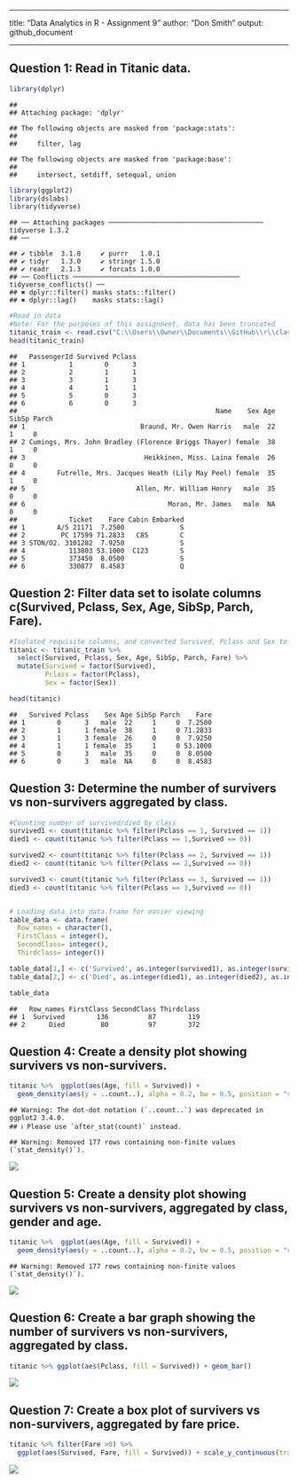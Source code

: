 ------------------------------------------------------------------------

title: “Data Analytics in R - Assignment 9” author: “Don Smith” output:
github_document

------------------------------------------------------------------------

## Question 1: Read in Titanic data.

``` r
library(dplyr)
```

    ## 
    ## Attaching package: 'dplyr'

    ## The following objects are masked from 'package:stats':
    ## 
    ##     filter, lag

    ## The following objects are masked from 'package:base':
    ## 
    ##     intersect, setdiff, setequal, union

``` r
library(ggplot2)
library(dslabs)
library(tidyverse)
```

    ## ── Attaching packages ─────────────────────────────────────── tidyverse 1.3.2
    ## ──

    ## ✔ tibble  3.1.8     ✔ purrr   1.0.1
    ## ✔ tidyr   1.3.0     ✔ stringr 1.5.0
    ## ✔ readr   2.1.3     ✔ forcats 1.0.0
    ## ── Conflicts ────────────────────────────────────────── tidyverse_conflicts() ──
    ## ✖ dplyr::filter() masks stats::filter()
    ## ✖ dplyr::lag()    masks stats::lag()

``` r
#Read in data
#Note: For the purposes of this assignment, data has been truncated
titanic_train <- read.csv("C:\\Users\\Owner\\Documents\\GitHub\\r\\class assignments\\Data Analytics in R\\Assignment 09\\data\\titanic_data.csv")
head(titanic_train)
```

    ##   PassengerId Survived Pclass
    ## 1           1        0      3
    ## 2           2        1      1
    ## 3           3        1      3
    ## 4           4        1      1
    ## 5           5        0      3
    ## 6           6        0      3
    ##                                                  Name    Sex Age SibSp Parch
    ## 1                             Braund, Mr. Owen Harris   male  22     1     0
    ## 2 Cumings, Mrs. John Bradley (Florence Briggs Thayer) female  38     1     0
    ## 3                              Heikkinen, Miss. Laina female  26     0     0
    ## 4        Futrelle, Mrs. Jacques Heath (Lily May Peel) female  35     1     0
    ## 5                            Allen, Mr. William Henry   male  35     0     0
    ## 6                                    Moran, Mr. James   male  NA     0     0
    ##             Ticket    Fare Cabin Embarked
    ## 1        A/5 21171  7.2500              S
    ## 2         PC 17599 71.2833   C85        C
    ## 3 STON/O2. 3101282  7.9250              S
    ## 4           113803 53.1000  C123        S
    ## 5           373450  8.0500              S
    ## 6           330877  8.4583              Q

## Question 2: Filter data set to isolate columns c(Survived, Pclass, Sex, Age, SibSp, Parch, Fare).

``` r
#Isolated requisite columns, and converted Survived, Pclass and Sex to factors for future use
titanic <- titanic_train %>%
  select(Survived, Pclass, Sex, Age, SibSp, Parch, Fare) %>%
  mutate(Survived = factor(Survived),
         Pclass = factor(Pclass),
         Sex = factor(Sex))

head(titanic)
```

    ##   Survived Pclass    Sex Age SibSp Parch    Fare
    ## 1        0      3   male  22     1     0  7.2500
    ## 2        1      1 female  38     1     0 71.2833
    ## 3        1      3 female  26     0     0  7.9250
    ## 4        1      1 female  35     1     0 53.1000
    ## 5        0      3   male  35     0     0  8.0500
    ## 6        0      3   male  NA     0     0  8.4583

## Question 3: Determine the number of survivers vs non-survivers aggregated by class.

``` r
#Counting number of survived/died by class
survived1 <- count(titanic %>% filter(Pclass == 1, Survived == 1))
died1 <- count(titanic %>% filter(Pclass == 1,Survived == 0))

survived2 <- count(titanic %>% filter(Pclass == 2, Survived == 1))
died2 <- count(titanic %>% filter(Pclass == 2,Survived == 0))

survived3 <- count(titanic %>% filter(Pclass == 3, Survived == 1))
died3 <- count(titanic %>% filter(Pclass == 3,Survived == 0))


# Loading data into data.frame for easier viewing
table_data <- data.frame(
  Row_names = character(),
  FirstClass = integer(),
  SecondClass= integer(),
  Thirdclass= integer())

table_data[1,] <- c('Survived', as.integer(survived1), as.integer(survived2), as.integer(survived3))
table_data[2,] <- c('Died', as.integer(died1), as.integer(died2), as.integer(died3))

table_data
```

    ##   Row_names FirstClass SecondClass Thirdclass
    ## 1  Survived        136          87        119
    ## 2      Died         80          97        372

## Question 4: Create a density plot showing survivers vs non-survivers.

``` r
titanic %>%  ggplot(aes(Age, fill = Survived)) +
  geom_density(aes(y = ..count..), alpha = 0.2, bw = 0.5, position = "stack")
```

    ## Warning: The dot-dot notation (`..count..`) was deprecated in ggplot2 3.4.0.
    ## ℹ Please use `after_stat(count)` instead.

    ## Warning: Removed 177 rows containing non-finite values (`stat_density()`).

![](Assignment-9_files/figure-gfm/unnamed-chunk-4-1.png)<!-- -->

## Question 5: Create a density plot showing survivers vs non-survivers, aggregated by class, gender and age.

``` r
titanic %>%  ggplot(aes(Age, fill = Survived)) +
  geom_density(aes(y = ..count..), alpha = 0.2, bw = 0.5, position = "stack") + facet_grid(Sex~Pclass)
```

    ## Warning: Removed 177 rows containing non-finite values (`stat_density()`).

![](Assignment-9_files/figure-gfm/unnamed-chunk-5-1.png)<!-- -->

## Question 6: Create a bar graph showing the number of survivers vs non-survivers, aggregated by class.

``` r
titanic %>% ggplot(aes(Pclass, fill = Survived)) + geom_bar()
```

![](Assignment-9_files/figure-gfm/unnamed-chunk-6-1.png)<!-- -->

## Question 7: Create a box plot of survivers vs non-survivers, aggregated by fare price.

``` r
titanic %>% filter(Fare >0) %>% 
  ggplot(aes(Survived, Fare, fill = Survived)) + scale_y_continuous(trans = "log2") + geom_boxplot() + geom_jitter(width = 0.1, alpha = 0.2) 
```

![](Assignment-9_files/figure-gfm/unnamed-chunk-7-1.png)<!-- -->
